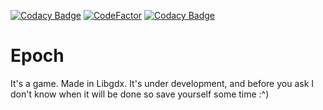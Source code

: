 [![Codacy Badge](https://api.codacy.com/project/badge/Grade/3f4869bbc9f5471fb5626c47ca6ca7d8)](https://app.codacy.com/app/bluestackthingie/Epoch?utm_source=github.com&utm_medium=referral&utm_content=EnderL2000/Epoch&utm_campaign=Badge_Grade_Dashboard)
[![CodeFactor](https://www.codefactor.io/repository/github/enderl2000/epoch/badge?style=flat-square)](https://www.codefactor.io/repository/github/enderl2000/epoch)
[![Codacy Badge](https://api.codacy.com/project/badge/Grade/091d7c8e5cb74f4d9eba73de181f9b13)](https://www.codacy.com/app/bluestackthingie/Epoch?utm_source=github.com&amp;utm_medium=referral&amp;utm_content=EnderL2000/Epoch&amp;utm_campaign=Badge_Grade)
# Epoch
It's a game. Made in Libgdx. It's under development, and before you ask I don't know when it will be done so save yourself some time :^)

